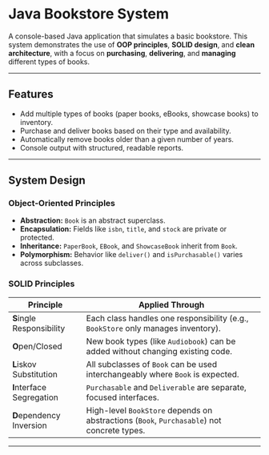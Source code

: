 #  Java Bookstore System

A console-based Java application that simulates a basic bookstore. This system demonstrates the use of **OOP principles**, **SOLID design**, and **clean architecture**, with a focus on **purchasing**, **delivering**, and **managing** different types of books.

---

##  Features

- Add multiple types of books (paper books, eBooks, showcase books) to inventory.
- Purchase and deliver books based on their type and availability.
- Automatically remove books older than a given number of years.
- Console output with structured, readable reports.

---

##  System Design

###  Object-Oriented Principles

- **Abstraction:** `Book` is an abstract superclass.
- **Encapsulation:** Fields like `isbn`, `title`, and `stock` are private or protected.
- **Inheritance:** `PaperBook`, `EBook`, and `ShowcaseBook` inherit from `Book`.
- **Polymorphism:** Behavior like `deliver()` and `isPurchasable()` varies across subclasses.

### SOLID Principles

| Principle | Applied Through |
|----------|------------------|
| **S**ingle Responsibility | Each class handles one responsibility (e.g., `BookStore` only manages inventory). |
| **O**pen/Closed           | New book types (like `Audiobook`) can be added without changing existing code. |
| **L**iskov Substitution   | All subclasses of `Book` can be used interchangeably where `Book` is expected. |
| **I**nterface Segregation| `Purchasable` and `Deliverable` are separate, focused interfaces. |
| **D**ependency Inversion | High-level `BookStore` depends on abstractions (`Book`, `Purchasable`) not concrete types. |

---



